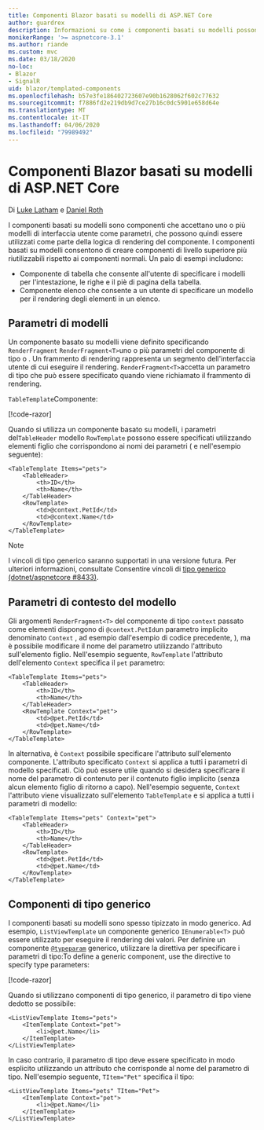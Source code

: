 ```yaml
---
title: Componenti Blazor basati su modelli di ASP.NET Core
author: guardrex
description: Informazioni su come i componenti basati su modelli possono accettare uno o più modelli di interfaccia utente come parametri, che possono quindi essere usati come parte della logica di rendering del componente.
monikerRange: '>= aspnetcore-3.1'
ms.author: riande
ms.custom: mvc
ms.date: 03/18/2020
no-loc:
- Blazor
- SignalR
uid: blazor/templated-components
ms.openlocfilehash: b57e3fe186402723607e90b1628062f602c77632
ms.sourcegitcommit: f7886fd2e219db9d7ce27b16c0dc5901e658d64e
ms.translationtype: MT
ms.contentlocale: it-IT
ms.lasthandoff: 04/06/2020
ms.locfileid: "79989492"
---
```

# <a name="aspnet-core-opno-locblazor-templated-components"></a>Componenti Blazor basati su modelli di ASP.NET Core

Di [Luke Latham](https://github.com/guardrex) e [Daniel Roth](https://github.com/danroth27)

I componenti basati su modelli sono componenti che accettano uno o più modelli di interfaccia utente come parametri, che possono quindi essere utilizzati come parte della logica di rendering del componente. I componenti basati su modelli consentono di creare componenti di livello superiore più riutilizzabili rispetto ai componenti normali. Un paio di esempi includono:

* Componente di tabella che consente all'utente di specificare i modelli per l'intestazione, le righe e il piè di pagina della tabella.
* Componente elenco che consente a un utente di specificare un modello per il rendering degli elementi in un elenco.

## <a name="template-parameters"></a>Parametri di modelli

Un componente basato su modelli viene definito specificando `RenderFragment` `RenderFragment<T>`uno o più parametri del componente di tipo o . Un frammento di rendering rappresenta un segmento dell'interfaccia utente di cui eseguire il rendering. `RenderFragment<T>`accetta un parametro di tipo che può essere specificato quando viene richiamato il frammento di rendering.

`TableTemplate`Componente:

[!code-razor[](common/samples/3.x/BlazorWebAssemblySample/Components/TableTemplate.razor)]

Quando si utilizza un componente basato su modelli, i parametri del`TableHeader` modello `RowTemplate` possono essere specificati utilizzando elementi figlio che corrispondono ai nomi dei parametri ( e nell'esempio seguente):

```razor
<TableTemplate Items="pets">
    <TableHeader>
        <th>ID</th>
        <th>Name</th>
    </TableHeader>
    <RowTemplate>
        <td>@context.PetId</td>
        <td>@context.Name</td>
    </RowTemplate>
</TableTemplate>
```

> [!NOTE]
> I vincoli di tipo generico saranno supportati in una versione futura. Per ulteriori informazioni, consultate Consentire vincoli di [tipo generico (dotnet/aspnetcore #8433)](https://github.com/dotnet/aspnetcore/issues/8433).

## <a name="template-context-parameters"></a>Parametri di contesto del modello

Gli argomenti `RenderFragment<T>` del componente di tipo `context` passato come elementi dispongono di `@context.PetId`un parametro implicito denominato `Context` , ad esempio dall'esempio di codice precedente, ), ma è possibile modificare il nome del parametro utilizzando l'attributo sull'elemento figlio. Nell'esempio seguente, `RowTemplate` l'attributo dell'elemento `Context` specifica il `pet` parametro:

```razor
<TableTemplate Items="pets">
    <TableHeader>
        <th>ID</th>
        <th>Name</th>
    </TableHeader>
    <RowTemplate Context="pet">
        <td>@pet.PetId</td>
        <td>@pet.Name</td>
    </RowTemplate>
</TableTemplate>
```

In alternativa, è `Context` possibile specificare l'attributo sull'elemento componente. L'attributo specificato `Context` si applica a tutti i parametri di modello specificati. Ciò può essere utile quando si desidera specificare il nome del parametro di contenuto per il contenuto figlio implicito (senza alcun elemento figlio di ritorno a capo). Nell'esempio seguente, `Context` l'attributo viene visualizzato sull'elemento `TableTemplate` e si applica a tutti i parametri di modello:

```razor
<TableTemplate Items="pets" Context="pet">
    <TableHeader>
        <th>ID</th>
        <th>Name</th>
    </TableHeader>
    <RowTemplate>
        <td>@pet.PetId</td>
        <td>@pet.Name</td>
    </RowTemplate>
</TableTemplate>
```

## <a name="generic-typed-components"></a>Componenti di tipo generico

I componenti basati su modelli sono spesso tipizzato in modo generico. Ad esempio, `ListViewTemplate` un componente generico `IEnumerable<T>` può essere utilizzato per eseguire il rendering dei valori. Per definire un componente [`@typeparam`](xref:mvc/views/razor#typeparam) generico, utilizzare la direttiva per specificare i parametri di tipo:To define a generic component, use the directive to specify type parameters:

[!code-razor[](common/samples/3.x/BlazorWebAssemblySample/Components/ListViewTemplate.razor)]

Quando si utilizzano componenti di tipo generico, il parametro di tipo viene dedotto se possibile:

```razor
<ListViewTemplate Items="pets">
    <ItemTemplate Context="pet">
        <li>@pet.Name</li>
    </ItemTemplate>
</ListViewTemplate>
```

In caso contrario, il parametro di tipo deve essere specificato in modo esplicito utilizzando un attributo che corrisponde al nome del parametro di tipo. Nell'esempio seguente, `TItem="Pet"` specifica il tipo:

```razor
<ListViewTemplate Items="pets" TItem="Pet">
    <ItemTemplate Context="pet">
        <li>@pet.Name</li>
    </ItemTemplate>
</ListViewTemplate>
```
